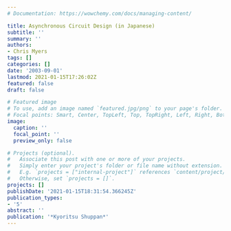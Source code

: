 ```yaml
---
# Documentation: https://wowchemy.com/docs/managing-content/

title: Asynchronous Circuit Design (in Japanese)
subtitle: ''
summary: ''
authors:
- Chris Myers
tags: []
categories: []
date: '2003-09-01'
lastmod: 2021-01-15T17:26:02Z
featured: false
draft: false

# Featured image
# To use, add an image named `featured.jpg/png` to your page's folder.
# Focal points: Smart, Center, TopLeft, Top, TopRight, Left, Right, BottomLeft, Bottom, BottomRight.
image:
  caption: ''
  focal_point: ''
  preview_only: false

# Projects (optional).
#   Associate this post with one or more of your projects.
#   Simply enter your project's folder or file name without extension.
#   E.g. `projects = ["internal-project"]` references `content/project/deep-learning/index.md`.
#   Otherwise, set `projects = []`.
projects: []
publishDate: '2021-01-15T18:31:54.366245Z'
publication_types:
- '5'
abstract: ''
publication: '*Kyoritsu Shuppan*'
---
```


